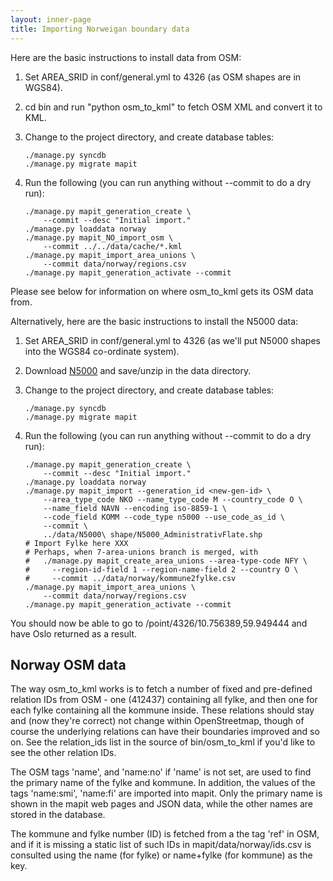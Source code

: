 ```yaml
---
layout: inner-page
title: Importing Norweigan boundary data
---
```


Here are the basic instructions to install data from OSM:

1. Set AREA_SRID in conf/general.yml to 4326 (as OSM shapes are in WGS84).
2. cd bin and run "python osm_to_kml" to fetch OSM XML and convert it to KML.
3. Change to the project directory, and create database tables:

       ./manage.py syncdb
       ./manage.py migrate mapit
4. Run the following (you can run anything without --commit to do a dry run):

       ./manage.py mapit_generation_create \
           --commit --desc "Initial import."
       ./manage.py loaddata norway
       ./manage.py mapit_NO_import_osm \
           --commit ../../data/cache/*.kml
       ./manage.py mapit_import_area_unions \
           --commit data/norway/regions.csv
       ./manage.py mapit_generation_activate --commit

Please see below for information on where osm_to_kml gets its OSM data from.

Alternatively, here are the basic instructions to install the N5000 data:

1. Set AREA_SRID in conf/general.yml to 4326 (as we'll put N5000 shapes into
   the WGS84 co-ordinate system).
2. Download [N5000](http://www.statkart.no/?module=Articles;action=Article.publicShow;ID=15305)
   and save/unzip in the data directory.
3. Change to the project directory, and create database tables:

       ./manage.py syncdb
       ./manage.py migrate mapit

4. Run the following (you can run anything without --commit to do a dry run):

       ./manage.py mapit_generation_create \
           --commit --desc "Initial import."
       ./manage.py loaddata norway
       ./manage.py mapit_import --generation_id <new-gen-id> \
           --area_type_code NKO --name_type_code M --country_code O \
           --name_field NAVN --encoding iso-8859-1 \
           --code_field KOMM --code_type n5000 --use_code_as_id \
           --commit \
           ../data/N5000\ shape/N5000_AdministrativFlate.shp
       # Import Fylke here XXX
       # Perhaps, when 7-area-unions branch is merged, with
       #   ./manage.py mapit_create_area_unions --area-type-code NFY \
       #     --region-id-field 1 --region-name-field 2 --country O \
       #     --commit ../data/norway/kommune2fylke.csv
       ./manage.py mapit_import_area_unions \
           --commit data/norway/regions.csv
       ./manage.py mapit_generation_activate --commit

You should now be able to go to /point/4326/10.756389,59.949444 and have Oslo
returned as a result.

Norway OSM data
---------------

The way osm_to_kml works is to fetch a number of fixed and pre-defined relation
IDs from OSM - one (412437) containing all fylke, and then one for each fylke
containing all the kommune inside. These relations should stay and (now they're
correct) not change within OpenStreetmap, though of course the underlying
relations can have their boundaries improved and so on. See the relation_ids
list in the source of bin/osm_to_kml if you'd like to see the other relation
IDs.

The OSM tags 'name', and 'name:no' if 'name' is not set, are used to find the
primary name of the fylke and kommune. In addition, the values of the tags
'name:smi', 'name:fi' are imported into mapit. Only the primary name is shown
in the mapit web pages and JSON data, while the other names are stored in the
database.

The kommune and fylke number (ID) is fetched from a the tag 'ref' in OSM, and
if it is missing a static list of such IDs in mapit/data/norway/ids.csv is
consulted using the name (for fylke) or name+fylke (for kommune) as the key.
